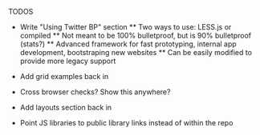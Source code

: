 TODOS

* Write "Using Twitter BP" section
** Two ways to use: LESS.js or compiled
** Not meant to be 100% bulletproof, but is 90% bulletproof (stats?)
** Advanced framework for fast prototyping, internal app development, bootstraping new websites
** Can be easily modified to provide more legacy support

* Add grid examples back in
* Cross browser checks? Show this anywhere?
* Add layouts section back in

* Point JS libraries to public library links instead of within the repo
